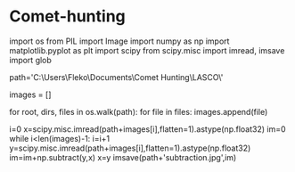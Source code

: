 # Comet-hunting
import os
from PIL import Image
import numpy as np
import matplotlib.pyplot as plt
import scipy
from scipy.misc import imread, imsave
import glob

     
path='C:\\Users\\Fleko\\Documents\\Comet Hunting\\LASCO\\'

images = []

for root, dirs, files in os.walk(path):
    for file in files:
                images.append(file)
    		

i=0
x=scipy.misc.imread(path+images[i],flatten=1).astype(np.float32)
im=0
while i<len(images)-1:
   i=i+1 
   y=scipy.misc.imread(path+images[i],flatten=1).astype(np.float32)
   im=im+np.subtract(y,x)
   x=y
imsave(path+'subtraction.jpg',im)
